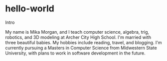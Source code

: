 # hello-world
Intro

My name is Mika Morgan, and I teach computer science, algebra, trig, robotics, and 3D modeling at Archer City High School. I'm married with three beautiful babies. My hobbies include reading, travel, and blogging. I'm currently pursuing a Masters in Computer Science from Midwestern State University, with plans to work in software development in the future.
